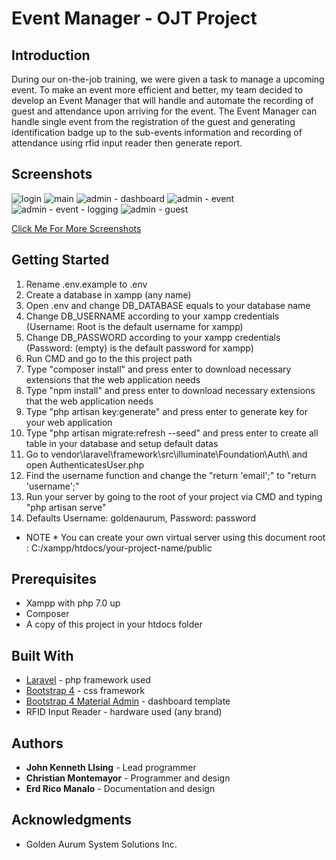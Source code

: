 # Event Manager - OJT Project

## Introduction
During our on-the-job training, we were given a task to manage a upcoming event. To make an event more efficient and better, my team decided to develop an Event Manager that will handle and automate the recording of guest and attendance upon arriving for the event. The Event Manager can handle single event
from the registration of the guest and generating identification badge up to the sub-events information and recording of attendance using rfid input reader then generate report.

## Screenshots
![login](https://user-images.githubusercontent.com/32229808/38839639-3e846278-420e-11e8-874d-f0e5b67ad7fc.png)
![main](https://user-images.githubusercontent.com/32229808/38839680-6e092dee-420e-11e8-8a94-7cf681a181a2.png)
![admin - dashboard](https://user-images.githubusercontent.com/32229808/38839728-a1f118e2-420e-11e8-95fa-53b1d24389fc.png)
![admin - event](https://user-images.githubusercontent.com/32229808/38839748-bf2618b8-420e-11e8-8156-ad39ec17cf15.png)
![admin - event - logging](https://user-images.githubusercontent.com/32229808/38839772-d8876244-420e-11e8-8a51-7b895a26844a.png)
![admin - guest](https://user-images.githubusercontent.com/32229808/38839829-164881e4-420f-11e8-8a2b-583af5830080.png)

[Click Me For More Screenshots](https://photos.app.goo.gl/zWJBbRYMelL3B1n53)

## Getting Started
1) Rename .env.example to .env
2) Create a database in xampp (any name)
3) Open .env and change DB_DATABASE equals to your database name
4) Change DB_USERNAME according to your xampp credentials (Username: Root is the default username for xampp)
5) Change DB_PASSWORD according to your xampp credentials (Password: (empty) is the default password for xampp)
6) Run CMD and go to the this project path
7) Type "composer install" and press enter to download necessary extensions that the web application needs
8) Type "npm install" and press enter to download necessary extensions that the web application needs
9) Type "php artisan key:generate" and press enter to generate key for your web application
10) Type "php artisan migrate:refresh --seed" and press enter to create all table in your database and setup default datas
11) Go to vendor\laravel\framework\src\illuminate\Foundation\Auth\ and open AuthenticatesUser.php
12) Find the username function and change the "return 'email';" to "return 'username';"
13) Run your server by going to the root of your project via CMD and typing "php artisan serve"
14) Defaults Username: goldenaurum, Password: password

* NOTE *
You can create your own virtual server using this document root : C:/xampp/htdocs/your-project-name/public

## Prerequisites
* Xampp with php 7.0 up
* Composer
* A copy of this project in your htdocs folder

## Built With
* [Laravel](https://github.com/laravel/laravel) - php framework used
* [Bootstrap 4](https://github.com/twbs/bootstrap/tree/v4-dev) - css framework
* [Bootstrap 4 Material Admin](https://bootstrapious.com/p/admin-template) - dashboard template 
* RFID Input Reader - hardware used (any brand)

## Authors
* **John Kenneth LIsing** - Lead programmer
* **Christian Montemayor** - Programmer and design
* **Erd Rico Manalo** - Documentation and design

## Acknowledgments
* Golden Aurum System Solutions Inc.


